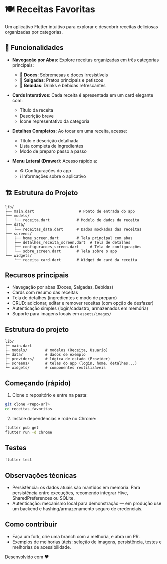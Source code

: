 # 🍽️ Receitas Favoritas

Um aplicativo Flutter intuitivo para explorar e descobrir receitas deliciosas organizadas por categorias.

## 📱 Funcionalidades

- **Navegação por Abas**: Explore receitas organizadas em três categorias principais:
  - 🧁 **Doces**: Sobremesas e doces irresistíveis
  - 🍝 **Salgadas**: Pratos principais e petiscos
  - 🥤 **Bebidas**: Drinks e bebidas refrescantes

- **Cards Interativos**: Cada receita é apresentada em um card elegante com:
  - Título da receita
  - Descrição breve
  - Ícone representativo da categoria

- **Detalhes Completos**: Ao tocar em uma receita, acesse:
  - Título e descrição detalhada
  - Lista completa de ingredientes
  - Modo de preparo passo a passo

- **Menu Lateral (Drawer)**: Acesso rápido a:
  - ⚙️ Configurações do app
  - ℹ️ Informações sobre o aplicativo

## 🏗️ Estrutura do Projeto

```
lib/
├── main.dart                    # Ponto de entrada do app
├── models/
│   └── receita.dart            # Modelo de dados da receita
├── data/
│   └── receitas_data.dart      # Dados mockados das receitas
├── screens/
│   ├── home_screen.dart        # Tela principal com abas
│   ├── detalhes_receita_screen.dart  # Tela de detalhes
│   ├── configuracoes_screen.dart     # Tela de configurações
│   └── sobre_screen.dart       # Tela sobre o app
└── widgets/
    └── receita_card.dart       # Widget do card da receita
```

## Recursos principais

- Navegação por abas (Doces, Salgadas, Bebidas)
- Cards com resumo das receitas
- Tela de detalhes (ingredientes e modo de preparo)
- CRUD: adicionar, editar e remover receitas (com opção de desfazer)
- Autenticação simples (login/cadastro, armazenados em memória)
- Suporte para imagens locais em `assets/images/`

## Estrutura do projeto

```
lib/
├─ main.dart
├─ models/        # modelos (Receita, Usuario)
├─ data/          # dados de exemplo
├─ providers/     # lógica de estado (Provider)
├─ screens/       # telas do app (login, home, detalhes...)
└─ widgets/       # componentes reutilizáveis
```

## Começando (rápido)

1. Clone o repositório e entre na pasta:

```bash
git clone <repo-url>
cd receitas_favoritas
```

2. Instale dependências e rode no Chrome:

```bash
flutter pub get
flutter run -d chrome
```

## Testes

```bash
flutter test
```

## Observações técnicas

- Persistência: os dados atuais são mantidos em memória. Para persistência entre execuções, recomendo integrar Hive, SharedPreferences ou SQLite.
- Autenticação: mecanismo local para demonstração — em produção use um backend e hashing/armazenamento seguro de credenciais.

## Como contribuir

- Faça um fork, crie uma branch com a melhoria, e abra um PR.
- Exemplos de melhorias úteis: seleção de imagens, persistência, testes e melhorias de acessibilidade.


Desenvolvido com ❤️
